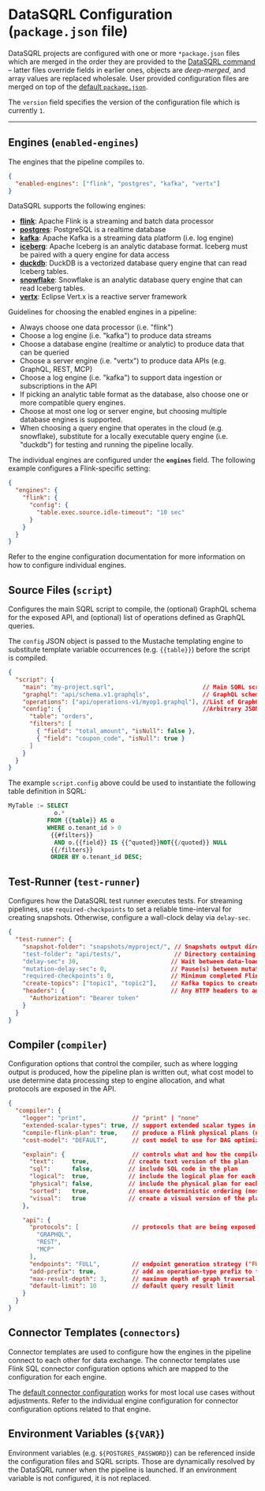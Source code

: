 # DataSQRL Configuration (`package.json` file)

DataSQRL projects are configured with one or more `*package.json` files which are merged in the order they are provided to the [DataSQRL command](compiler) – latter files override fields in earlier ones, objects are *deep-merged*, and array values are replaced wholesale. User provided configuration files are merged on top of the [default `package.json`](configuration-default). 

The `version` field specifies the version of the configuration file which is currently `1`.

---

## Engines (`enabled-engines`)

The engines that the pipeline compiles to.

```json
{
  "enabled-engines": ["flink", "postgres", "kafka", "vertx"]
}
```

DataSQRL supports the following engines:
* **[flink](configuration-engine/flink)**: Apache Flink is a streaming and batch data processor
* **[postgres](configuration-engine/postgres)**: PostgreSQL is a realtime database
* **[kafka](configuration-engine/kafka)**: Apache Kafka is a streaming data platform (i.e. log engine)
* **[iceberg](configuration-engine/iceberg)**: Apache Iceberg is an analytic database format. Iceberg must be paired with a query engine for data access
* **[duckdb](configuration-engine/duckdb)**: DuckDB is a vectorized database query engine that can read Iceberg tables.
* **[snowflake](configuration-engine/snowflake)**: Snowflake is an analytic database query engine that can read Iceberg tables.
* **[vertx](configuration-engine/vertx)**: Eclipse Vert.x is a reactive server framework

Guidelines for choosing the enabled engines in a pipeline:
* Always choose one data processor (i.e. "flink")
* Choose a log engine (i.e. "kafka") to produce data streams
* Choose a database engine (realtime or analytic) to produce data that can be queried
* Choose a server engine (i.e. "vertx") to produce data APIs (e.g. GraphQL, REST, MCP)
* Choose a log engine (i.e. "kafka") to support data ingestion or subscriptions in the API
* If picking an analytic table format as the database, also choose one or more compatible query engines.
* Choose at most one log or server engine, but choosing multiple database engines is supported.
* When choosing a query engine that operates in the cloud (e.g. snowflake), substitute for a locally executable query engine (i.e. "duckdb") for testing and running the pipeline locally.

The individual engines are configured under the **`engines`** field. The following example configures a Flink-specific setting:

```json
{
  "engines": {
    "flink": {
      "config": {
        "table.exec.source.idle-timeout": "10 sec"
      }
    }
  }
}
```

Refer to the engine configuration documentation for more information on how to configure individual engines.

## Source Files (`script`)

Configures the main SQRL script to compile, the (optional) GraphQL schema for the exposed API, and (optional) list of operations defined as GraphQL queries.

The `config` JSON object is passed to the Mustache templating engine to substitute template variable occurrences (e.g. `{{table}}`) before the script is compiled.

```json
{
  "script": {
    "main": "my-project.sqrl",                         // Main SQRL script for pipeline
    "graphql": "api/schema.v1.graphqls",               // GraphQL schema defines the API
    "operations": ["api/operations-v1/myop1.graphql"], //List of GraphQL queries that define operations which are exposed as API endpoints
    "config": {                                        //Arbitrary JSON object used by the mustache templating engine to instantiate SQRL files
      "table": "orders",
      "filters": [
        { "field": "total_amount", "isNull": false },
        { "field": "coupon_code", "isNull": true }
      ]
    }
  }
}
```

The example `script.config` above could be used to instantiate the following table definition in SQRL:
```sql
MyTable := SELECT
             o.*
           FROM {{table}} AS o
           WHERE o.tenant_id > 0
            {{#filters}}
             AND o.{{field}} IS {{^quoted}}NOT{{/quoted}} NULL
            {{/filters}}
            ORDER BY o.tenant_id DESC;
```

## Test-Runner (`test-runner`)

Configures how the DataSQRL test runner executes tests.
For streaming pipelines, use `required-checkpoints` to set a reliable time-interval for creating snapshots. Otherwise, configure a wall-clock delay via `delay-sec`.

```json
{
  "test-runner": {
    "snapshot-folder": "snapshots/myproject/", // Snapshots output directory (default: "./snapshots")
    "test-folder": "api/tests/",               // Directory containing test GraphQL queries (default: "./tests")
    "delay-sec": 30,                          // Wait between data-load and taking snapshot in sec. Set -1 to disable (default: 30)
    "mutation-delay-sec": 0,                  // Pause(s) between mutation queries (default: 0)
    "required-checkpoints": 0,                // Minimum completed Flink checkpoints before taking snapshots (requires delay-sec = -1)
    "create-topics": ["topic1", "topic2"],    // Kafka topics to create before tests start
    "headers": {                              // Any HTTP headers to add during the test execution. For example, JWT auth header
      "Authorization": "Bearer token"
    }
  }
}
```

## Compiler (`compiler`)

Configuration options that control the compiler, such as where logging output is produced, how the pipeline plan is written out, what cost model to use determine data processing step to engine allocation, and what protocols are exposed in the API.

```json
{
  "compiler": {
    "logger": "print",             // "print" | "none"
    "extended-scalar-types": true, // support extended scalar types in generated GraphQL
    "compile-flink-plan": true,    // produce a Flink physical plans (not supported in batch)
    "cost-model": "DEFAULT",       // cost model to use for DAG optimization ("DEFAULT" | "READ" | "WRITE")

    "explain": {                   // controls what and how the compiler writes pipeline plans to build/pipeline_*
      "text":     true,           // create text version of the plan
      "sql":      false,          // include SQL code in the plan
      "logical":  true,           // include the logical plan for each table
      "physical": false,          // include the physical plan for each table
      "sorted":   true,           // ensure deterministic ordering (mostly for tests)
      "visual":   true            // create a visual version of the plan
    },

    "api": {
      "protocols": [               // protocols that are being exposed by the server
        "GRAPHQL",
        "REST",
        "MCP"
      ],
      "endpoints": "FULL",         // endpoint generation strategy ("FULL", "GRAPHQL", "OPS_ONLY")
      "add-prefix": true,          // add an operation-type prefix to function names to ensure uniqueness
      "max-result-depth": 3,       // maximum depth of graph traversal when generating operations from a schema
      "default-limit": 10          // default query result limit
    }
  }
}
```

## Connector Templates (`connectors`)

Connector templates are used to configure how the engines in the pipeline connect to each other for data exchange. The connector templates use Flink SQL connector configuration options which are mapped to the configuration for each engine.

The [default connector configuration](configuration-default) works for most local use cases without adjustments.
Refer to the individual engine configuration for connector configuration options related to that engine.

## Environment Variables (`${VAR}`)

Environment variables (e.g. `${POSTGRES_PASSWORD}`) can be referenced inside the configuration files and SQRL scripts. Those are dynamically resolved by the DataSQRL runner when the pipeline is launched. If an environment variable is not configured, it is not replaced.



